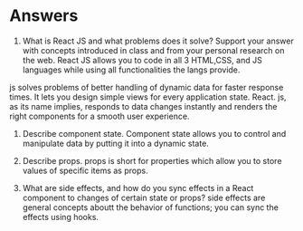 # Answers

1. What is React JS and what problems does it solve? Support your answer with concepts introduced in class and from your personal research on the web.
React JS allows you to code in all 3 HTML,CSS, and JS languages while using all functionalities the langs provide. 

js solves problems of better handling of dynamic data for faster response times. It lets you design simple views for every application state. React. js, as its name implies, responds to data changes instantly and renders the right components for a smooth user experience.


1. Describe component state.
Component state allows you to control and manipulate data by putting it into a dynamic state.

1. Describe props.
props is short for properties which allow you to store values of specific items as props.

1. What are side effects, and how do you sync effects in a React component to changes of certain state or props?
side effects are general concepts aboutt the behavior of functions; you can sync the effects using hooks.
